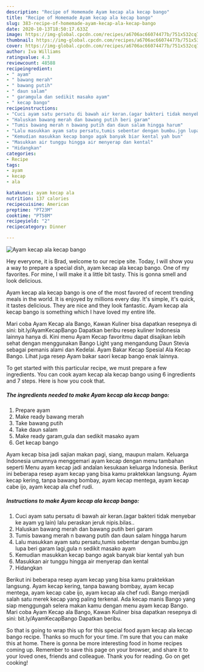 ```yaml
---
description: "Recipe of Homemade Ayam kecap ala kecap bango"
title: "Recipe of Homemade Ayam kecap ala kecap bango"
slug: 383-recipe-of-homemade-ayam-kecap-ala-kecap-bango
date: 2020-10-13T18:50:17.633Z
image: https://img-global.cpcdn.com/recipes/a6706ac66074477b/751x532cq70/ayam-kecap-ala-kecap-bango-foto-resep-utama.jpg
thumbnail: https://img-global.cpcdn.com/recipes/a6706ac66074477b/751x532cq70/ayam-kecap-ala-kecap-bango-foto-resep-utama.jpg
cover: https://img-global.cpcdn.com/recipes/a6706ac66074477b/751x532cq70/ayam-kecap-ala-kecap-bango-foto-resep-utama.jpg
author: Iva Williams
ratingvalue: 4.3
reviewcount: 48588
recipeingredient:
- " ayam"
- " bawang merah"
- " bawang putih"
- " daun salam"
- " garamgula dan sedikit masako ayam"
- " kecap bango"
recipeinstructions:
- "Cuci ayam satu persatu di bawah air keran.(agar bakteri tidak menyebar ke ayam yg lain) lalu peraskan jeruk nipis.bilas.."
- "Haluskan bawang merah dan bawang putih beri garam"
- "Tumis bawang merah n bawang putih dan daun salam hingga harum"
- "Lalu masukkan ayam satu persatu,tumis sebentar dengan bumbu.jgn lupa beri garam lagi,gula n sedikit masako ayam"
- "Kemudian masukkan kecap bango agak banyak biar kental yah bun"
- "Masukkan air tunggu hingga air menyerap dan kental"
- "Hidangkan"
categories:
- Recipe
tags:
- ayam
- kecap
- ala

katakunci: ayam kecap ala 
nutrition: 137 calories
recipecuisine: American
preptime: "PT23M"
cooktime: "PT58M"
recipeyield: "2"
recipecategory: Dinner

---
```



![Ayam kecap ala kecap bango](https://img-global.cpcdn.com/recipes/a6706ac66074477b/751x532cq70/ayam-kecap-ala-kecap-bango-foto-resep-utama.jpg)

Hey everyone, it is Brad, welcome to our recipe site. Today, I will show you a way to prepare a special dish, ayam kecap ala kecap bango. One of my favorites. For mine, I will make it a little bit tasty. This is gonna smell and look delicious.

Ayam kecap ala kecap bango is one of the most favored of recent trending meals in the world. It is enjoyed by millions every day. It's simple, it's quick, it tastes delicious. They are nice and they look fantastic. Ayam kecap ala kecap bango is something which I have loved my entire life.

Mari coba Ayam Kecap ala Bango, Kawan Kuliner bisa dapatkan resepnya di sini: bit.ly/AyamKecapBango Dapatkan beribu resep kuliner Indonesia lainnya hanya di. Kini menu Ayam Kecap favoritmu dapat disajikan lebih sehat dengan menggunakan Bango Light yang mengandung Daun Stevia sebagai pemanis alami dan Kedelai. Ayam Bakar Kecap Spesial Ala Kecap Bango. Lihat juga resep Ayam bakar saori kecap bango enak lainnya.


To get started with this particular recipe, we must prepare a few ingredients. You can cook ayam kecap ala kecap bango using 6 ingredients and 7 steps. Here is how you cook that.

<!--inarticleads1-->

##### The ingredients needed to make Ayam kecap ala kecap bango:

1. Prepare  ayam
1. Make ready  bawang merah
1. Take  bawang putih
1. Take  daun salam
1. Make ready  garam,gula dan sedikit masako ayam
1. Get  kecap bango


Ayam kecap bisa jadi sajian makan pagi, siang, maupun malam. Keluarga Indonesia umumnya menggemari ayam kecap dengan menu tambahan seperti Menu ayam kecap jadi andalan kesukaan keluarga Indonesia. Berikut ini beberapa resep ayam kecap yang bisa kamu praktekkan langsung. Ayam kecap kering, tanpa bawang bombay, ayam kecap mentega, ayam kecap cabe ijo, ayam kecap ala chef rudi. 

<!--inarticleads2-->

##### Instructions to make Ayam kecap ala kecap bango:

1. Cuci ayam satu persatu di bawah air keran.(agar bakteri tidak menyebar ke ayam yg lain) lalu peraskan jeruk nipis.bilas..
1. Haluskan bawang merah dan bawang putih beri garam
1. Tumis bawang merah n bawang putih dan daun salam hingga harum
1. Lalu masukkan ayam satu persatu,tumis sebentar dengan bumbu.jgn lupa beri garam lagi,gula n sedikit masako ayam
1. Kemudian masukkan kecap bango agak banyak biar kental yah bun
1. Masukkan air tunggu hingga air menyerap dan kental
1. Hidangkan


Berikut ini beberapa resep ayam kecap yang bisa kamu praktekkan langsung. Ayam kecap kering, tanpa bawang bombay, ayam kecap mentega, ayam kecap cabe ijo, ayam kecap ala chef rudi. Bango menjadi salah satu merek kecap yang paling terkenal. Ada kecap manis Bango yang siap menggungah selera makan kamu dengan menu ayam kecap Bango. Mari coba Ayam Kecap ala Bango, Kawan Kuliner bisa dapatkan resepnya di sini: bit.ly/AyamKecapBango Dapatkan beribu. 

So that is going to wrap this up for this special food ayam kecap ala kecap bango recipe. Thanks so much for your time. I'm sure that you can make this at home. There is gonna be more interesting food in home recipes coming up. Remember to save this page on your browser, and share it to your loved ones, friends and colleague. Thank you for reading. Go on get cooking!
